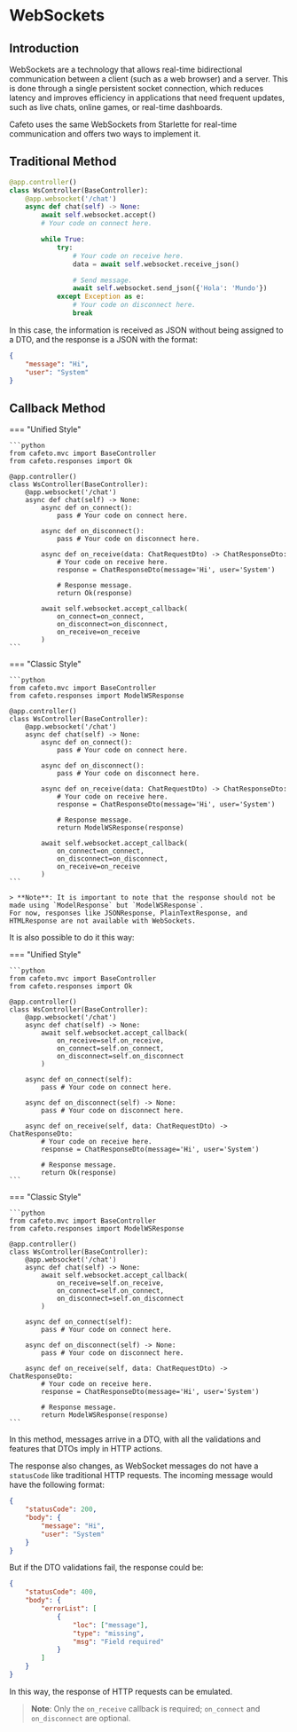 # WebSockets

## Introduction

WebSockets are a technology that allows real-time bidirectional communication between a client (such as a web browser) and a server. This is done through a single persistent socket connection, which reduces latency and improves efficiency in applications that need frequent updates, such as live chats, online games, or real-time dashboards.

Cafeto uses the same WebSockets from Starlette for real-time communication and offers two ways to implement it.

## Traditional Method

```python
@app.controller()
class WsController(BaseController):
    @app.websocket('/chat')
    async def chat(self) -> None:
        await self.websocket.accept()
        # Your code on connect here.

        while True:
            try:
                # Your code on receive here.
                data = await self.websocket.receive_json()

                # Send message.
                await self.websocket.send_json({'Hola': 'Mundo'})
            except Exception as e:
                # Your code on disconnect here.
                break
```

In this case, the information is received as JSON without being assigned to a DTO, and the response is a JSON with the format:

```json
{
    "message": "Hi",
    "user": "System"
}
```

## Callback Method

=== "Unified Style"

    ```python
    from cafeto.mvc import BaseController
    from cafeto.responses import Ok

    @app.controller()
    class WsController(BaseController):
        @app.websocket('/chat')
        async def chat(self) -> None:
            async def on_connect():
                pass # Your code on connect here.

            async def on_disconnect():
                pass # Your code on disconnect here.

            async def on_receive(data: ChatRequestDto) -> ChatResponseDto:
                # Your code on receive here.
                response = ChatResponseDto(message='Hi', user='System')

                # Response message.
                return Ok(response)
                
            await self.websocket.accept_callback(
                on_connect=on_connect,
                on_disconnect=on_disconnect,
                on_receive=on_receive
            )
    ```

=== "Classic Style"

    ```python
    from cafeto.mvc import BaseController
    from cafeto.responses import ModelWSResponse

    @app.controller()
    class WsController(BaseController):
        @app.websocket('/chat')
        async def chat(self) -> None:
            async def on_connect():
                pass # Your code on connect here.

            async def on_disconnect():
                pass # Your code on disconnect here.

            async def on_receive(data: ChatRequestDto) -> ChatResponseDto:
                # Your code on receive here.
                response = ChatResponseDto(message='Hi', user='System')

                # Response message.
                return ModelWSResponse(response)
                
            await self.websocket.accept_callback(
                on_connect=on_connect,
                on_disconnect=on_disconnect,
                on_receive=on_receive
            )
    ```

    > **Note**: It is important to note that the response should not be made using `ModelResponse` but `ModelWSResponse`.
    For now, responses like JSONResponse, PlainTextResponse, and HTMLResponse are not available with WebSockets.

It is also possible to do it this way:

=== "Unified Style"

    ```python
    from cafeto.mvc import BaseController
    from cafeto.responses import Ok

    @app.controller()
    class WsController(BaseController):
        @app.websocket('/chat')
        async def chat(self) -> None:
            await self.websocket.accept_callback(
                on_receive=self.on_receive,
                on_connect=self.on_connect,
                on_disconnect=self.on_disconnect
            )
        
        async def on_connect(self):
            pass # Your code on connect here.

        async def on_disconnect(self) -> None:
            pass # Your code on disconnect here.

        async def on_receive(self, data: ChatRequestDto) -> ChatResponseDto:
            # Your code on receive here.
            response = ChatResponseDto(message='Hi', user='System')

            # Response message.
            return Ok(response)
    ```

=== "Classic Style"

    ```python
    from cafeto.mvc import BaseController
    from cafeto.responses import ModelWSResponse

    @app.controller()
    class WsController(BaseController):
        @app.websocket('/chat')
        async def chat(self) -> None:
            await self.websocket.accept_callback(
                on_receive=self.on_receive,
                on_connect=self.on_connect,
                on_disconnect=self.on_disconnect
            )
        
        async def on_connect(self):
            pass # Your code on connect here.

        async def on_disconnect(self) -> None:
            pass # Your code on disconnect here.

        async def on_receive(self, data: ChatRequestDto) -> ChatResponseDto:
            # Your code on receive here.
            response = ChatResponseDto(message='Hi', user='System')

            # Response message.
            return ModelWSResponse(response)
    ```

In this method, messages arrive in a DTO, with all the validations and features that DTOs imply in HTTP actions.

The response also changes, as WebSocket messages do not have a `statusCode` like traditional HTTP requests. The incoming message would have the following format:

```json
{
    "statusCode": 200,
    "body": {
        "message": "Hi",
        "user": "System"
    }
}
```

But if the DTO validations fail, the response could be:

```json
{
    "statusCode": 400,
    "body": {
        "errorList": [
            {
                "loc": ["message"],
                "type": "missing",
                "msg": "Field required"
            }
        ]
    }
}
```

In this way, the response of HTTP requests can be emulated.

> **Note**: Only the `on_receive` callback is required; `on_connect` and `on_disconnect` are optional.
